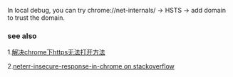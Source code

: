 In local debug, you can try chrome://net-internals/ -> HSTS -> add domain to trust the domain.


### see also
1.[解决chrome下https无法打开方法](http://blog.csdn.net/lg_lin/article/details/49781975)

2.[neterr-insecure-response-in-chrome on stackoverflow](http://stackoverflow.com/questions/37355890/neterr-insecure-response-in-chrome)
